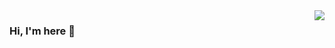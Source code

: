 
<img align="right" src="https://github-readme-stats.vercel.app/api?username=leeyongit&show_icons=true&icon_color=CE1D2D&text_color=718096&bg_color=00000000&hide_title=true&hide_border=true" />

### Hi, I'm here 👋

